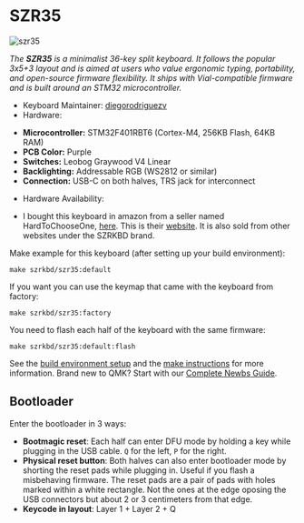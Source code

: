 # SZR35 

![szr35](https://github.com/user-attachments/assets/9b85112a-782f-4a9e-a45f-c03a4d3b69d5)

*The **SZR35** is a minimalist 36-key split keyboard. It follows the popular 3x5+3 layout and is aimed at users who value ergonomic typing, portability, and open-source firmware flexibility. It ships with Vial-compatible firmware and is built around an STM32 microcontroller.*

* Keyboard Maintainer: [diegorodriguezv](https://github.com/diegorodriguezv)
* Hardware:
- **Microcontroller:** STM32F401RBT6 (Cortex-M4, 256KB Flash, 64KB RAM)
- **PCB Color:** Purple
- **Switches:** Leobog Graywood V4 Linear
- **Backlighting:** Addressable RGB (WS2812 or similar)
- **Connection:** USB-C on both halves, TRS jack for interconnect
* Hardware Availability:
- I bought this keyboard in amazon from a seller named HardToChooseOne, [here](https://www.amazon.com/gp/product/B0DD69RGHK). This is their [website](https://hardtochooseone.com). It is also sold from other websites under the SZRKBD brand.

Make example for this keyboard (after setting up your build environment):

    make szrkbd/szr35:default

If you want you can use the keymap that came with the keyboard from factory:

    make szrkbd/szr35:factory

You need to flash each half of the keyboard with the same firmware:

    make szrkbd/szr35:default:flash

See the [build environment setup](https://docs.qmk.fm/#/getting_started_build_tools) and the [make instructions](https://docs.qmk.fm/#/getting_started_make_guide) for more information. Brand new to QMK? Start with our [Complete Newbs Guide](https://docs.qmk.fm/#/newbs).

## Bootloader

Enter the bootloader in 3 ways:

* **Bootmagic reset**: Each half can enter DFU mode by holding a key while plugging in the USB cable. `Q` for the left, `P` for the right.
* **Physical reset button**: Both halves can also enter bootloader mode by shorting the reset pads while plugging in. Useful if you flash a misbehaving firmware. The reset pads are a pair of pads with holes marked within a white rectangle. Not the ones at the edge oposing the USB connectors but about 2 or 3 centimeters from that edge.
* **Keycode in layout**: Layer 1 + Layer 2 + Q
